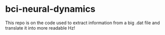 # bci-neural-dynamics

This repo is on the code used to extract information from a big .dat file and translate it into more readable Hz!
